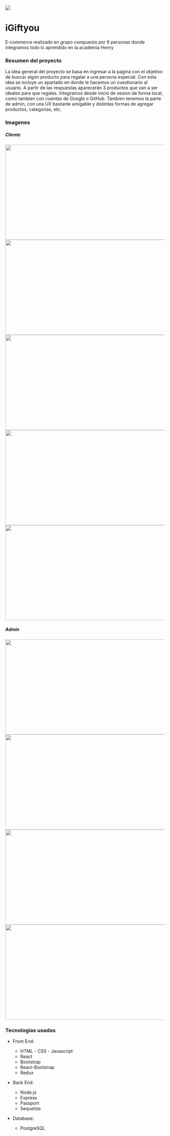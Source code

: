 <p align='left'>
    <img src='https://static.wixstatic.com/media/85087f_0d84cbeaeb824fca8f7ff18d7c9eaafd~mv2.png/v1/fill/w_160,h_30,al_c,q_85,usm_0.66_1.00_0.01/Logo_completo_Color_1PNG.webp' </img>
</p>

# iGiftyou
E-commerce realizado en grupo compuesto por 6 personas donde integramos todo lo aprendido en la academia Henry

### Resumen del proyecto
La idea general del proyecto se basa en ingresar a la pagina con el objetivo de buscar algún producto para regalar a una persona especial. Con esta idea se incluye un apartado en donde le hacemos un cuestionario al usuario. A partir de las respuestas aparecerán 3 productos que van a ser ideales para que regales.
Integramos desde inicio de sesion de forma local, como tambien con cuentas de Google o GitHub. Tambien tenemos la parte de admin, con una UX bastante amigable y distintas formas de agregar productos, categorias, etc.

### Imagenes
<div display="flex">
           <h5>Cliente</h5>
           <img height="300px" width="600px" src=https://github.com/matiasnmoyano/iGiftyouE-commerce/blob/main/imgs/client5.png/> 
           <img height="300px" width="600px" src=https://github.com/matiasnmoyano/iGiftyouE-commerce/blob/main/imgs/client4.png/>
           <img height="300px" width="600px" src=https://github.com/matiasnmoyano/iGiftyouE-commerce/blob/main/imgs/client3.png/>
           <img height="300px" width="600px" src=https://github.com/matiasnmoyano/iGiftyouE-commerce/blob/main/imgs/client2.png/>
           <img height="300px" width="600px" src=https://github.com/matiasnmoyano/iGiftyouE-commerce/blob/main/imgs/client1.png/> 
           <h5>Admin</h5>
           <img height="300px" width="600px" src=https://github.com/matiasnmoyano/iGiftyouE-commerce/blob/main/imgs/admin4.png/>
           <img height="300px" width="600px" src=https://github.com/matiasnmoyano/iGiftyouE-commerce/blob/main/imgs/admin3.png/>
           <img height="300px" width="600px" src=https://github.com/matiasnmoyano/iGiftyouE-commerce/blob/main/imgs/admin2.png/>
           <img height="300px" width="600px" src=https://github.com/matiasnmoyano/iGiftyouE-commerce/blob/main/imgs/admin1.png/> 
</div>


### Tecnologías usadas

- Front End:
    + HTML - CSS - Javascript
    + React
    + Bootstrap
    + React-Bootstrap
    + Redux
 
 
- Back End:
    + Node.js
    + Express
    + Passport
    + Sequelize
    
    
- Database: 
    + PostgreSQL


